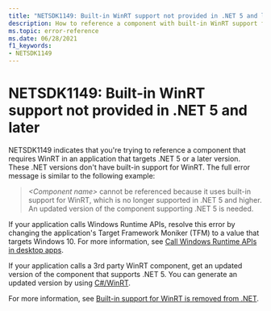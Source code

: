```yaml
---
title: "NETSDK1149: Built-in WinRT support not provided in .NET 5 and later"
description: How to reference a component with built-in WinRT support from an app that targets .NET 5 or later.
ms.topic: error-reference
ms.date: 06/28/2021
f1_keywords:
- NETSDK1149
---
```

# NETSDK1149: Built-in WinRT support not provided in .NET 5 and later

NETSDK1149 indicates that you're trying to reference a component that requires WinRT in an application that targets .NET 5 or a later version. These .NET versions don't have built-in support for WinRT. The full error message is similar to the following example:

> *\<Component name>* cannot be referenced because it uses built-in support for WinRT, which is no longer supported in .NET 5 and higher.  An updated version of the component supporting .NET 5 is needed.

If your application calls Windows Runtime APIs, resolve this error by changing the application's Target Framework Moniker (TFM) to a value that targets Windows 10. For more information, see [Call Windows Runtime APIs in desktop apps](/windows/apps/desktop/modernize/desktop-to-uwp-enhance).

If your application calls a 3rd party WinRT component, get an updated version of the component that supports .NET 5. You can generate an updated version by using [C#/WinRT](/windows/uwp/csharp-winrt/).

For more information, see [Built-in support for WinRT is removed from .NET](../../compatibility/interop/5.0/built-in-support-for-winrt-removed.md).
